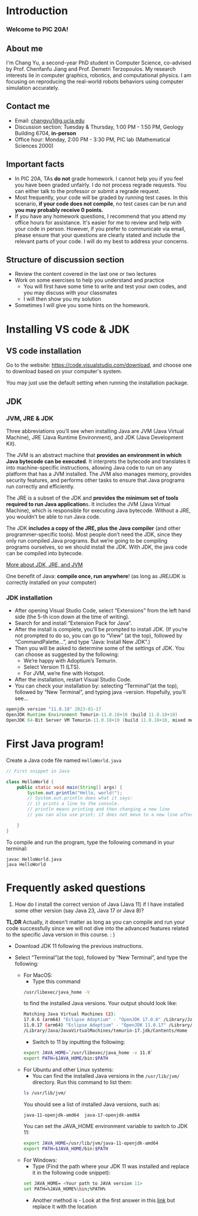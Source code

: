 # Introduction

### Welcome to PIC 20A!

## About me

I'm Chang Yu, a second-year PhD student in Computer Science, co-advised by Prof. Chenfanfu Jiang and Prof. Demetri Terzopoulos. My research interests lie in computer graphics, robotics, and computational physics. I am focusing on reproducing the real-world robots behaviors using computer simulation accurately.

## Contact me

- Email: changyu1@g.ucla.edu
- Discussion section: Tuesday & Thursday, 1:00 PM - 1:50 PM, Geology Building 6704, **in-person**
- Office hour: Monday, 2:00 PM - 3:30 PM, PIC lab (Mathematical Sciences 2000)

## Important facts

- In PIC 20A, TAs **do not** grade homework. I cannot help you if you feel you have been graded unfairly. I do not process regrade requests. You can either talk to the professor or submit a regrade request.
- Most frequently, your code will be graded by running test cases. In this scenario, **if your code does not compile**, no test cases can be run and **you may probably receive 0 points.**
- If you have any homework questions, I recommend that you attend my office hours for assistance. It's easier for me to review and help with your code in person. However, if you prefer to communicate via email, please ensure that your questions are clearly stated and include the relevant parts of your code. I will do my best to address your concerns.

## Structure of discussion section

- Review the content covered in the last one or two lectures
- Work on some exercises to help you understand and practice
    - You will first have some time to write and test your own codes, and you may discuss with your classmates
    - I will then show you my solution
- Sometimes I will give you some hints on the homework.

# Installing VS code & JDK

## VS code installation

Go to the website: https://code.visualstudio.com/download, and choose one to download based on your computer's system.

You may just use the default setting when running the installation package.

## JDK

### JVM, JRE & JDK

Three abbreviations you’ll see when installing Java are JVM (Java Virtual Machine), JRE (Java Runtime Environment), and JDK (Java Development Kit).

The JVM is an abstract machine that **provides an environment in which Java bytecode can be executed**. It interprets the bytecode and translates it into machine-specific instructions, allowing Java code to run on any platform that has a JVM installed. The JVM also manages memory, provides security features, and performs other tasks to ensure that Java programs run correctly and efficiently.

The JRE is a subset of the JDK and **provides the minimum set of tools required to run Java application**s. It includes the JVM (Java Virtual Machine), which is responsible for executing Java bytecode. Without a JRE, you wouldn’t be able to run Java code.

The JDK **includes a copy of the JRE, plus the Java compiler** (and other programmer-specific tools). Most people don’t need the JDK, since they only run compiled Java programs. But we’re going to be compiling programs ourselves, so we should install the JDK. With JDK, the java code can be compiled into bytecode.

[More about JDK, JRE, and JVM](https://www.geeksforgeeks.org/differences-jdk-jre-jvm/)

One benefit of Java: **compile once, run anywhere**! (as long as JRE/JDK is correctly installed on your computer)

### JDK installation

- After opening Visual Studio Code, select “Extensions” from the left hand side (the 5-th icon down at the time of writing).
- Search for and install “Extension Pack for Java”.
- After the install is complete, you’ll be prompted to install JDK. (If you’re not prompted to do so, you can go to “View” (at the top), followed by “CommandPalette...”, and type “Java: Install New JDK”.)
- Then you will be asked to determine some of the settings of JDK. You can choose as suggested by the following:
    - We’re happy with Adoptium’s Temurin.
    - Select Version 11 (LTS).
    - For JVM, we’re fine with Hotspot.
- After the installation, restart Visual Studio Code.
- You can check your installation by: selecting “Terminal”(at the top), followed by “New Terminal”, and typing java -version. Hopefully, you’ll see...

```Java
openjdk version "11.0.18" 2023-01-17
OpenJDK Runtime Environment Temurin-11.0.18+10 (build 11.0.18+10)
OpenJDK 64-Bit Server VM Temurin-11.0.18+10 (build 11.0.18+10, mixed mode)
```

# First Java program!

Create a Java code file named `HelloWorld.java`

```Java
// First snippet in Java

class HelloWorld {
    public static void main(String[] args) {
        System.out.println("Hello, world!");
        // System.out.println does what it says:
        // it prints a line to the console.
        // println means printing and then changing a new line
        // you can also use print; it does not move to a new line after printing

    }
}
```

To compile and run the program, type the following command in your terminal:

```shell
javac HelloWorld.java
java HelloWorld
```

# Frequently asked questions

1. How do I install the correct version of Java (Java 11) if I have installed some other version (say Java 23, Java 17 or Java 8)?

**TL;DR** Actually, it doesn't matter as long as you can compile and run your code successfully since we will not dive into the advanced features related to the specific Java version in this course. : )

- Download JDK 11 following the previous instructions.

- Select “Terminal”(at the top), followed by “New Terminal”, and type the following:
    - For MacOS:
      - Type this command
      ``` Bash
      /usr/libexec/java_home -V
      ```
      to find the installed Java versions. Your output should look like:
      ``` Bash
      Matching Java Virtual Machines (2):
      17.0.6 (arm64) "Eclipse Adoptium" - "OpenJDK 17.0.6" /Library/Java/JavaVirtualMachines/temurin-17.jdk/Contents/Home
      11.0.17 (arm64) "Eclipse Adoptium" - "OpenJDK 11.0.17" /Library/Java/JavaVirtualMachines/temurin-11.jdk/Contents/Home
      /Library/Java/JavaVirtualMachines/temurin-17.jdk/Contents/Home
      ```
      - Switch to 11 by inputting the following:
      ``` Bash
      export JAVA_HOME=`/usr/libexec/java_home -v 11.0`
      export PATH=$JAVA_HOME/bin:$PATH
      ```
    - For Ubuntu and other Linux systems:
      - You can find the installed Java versions in the `/usr/lib/jvm/` directory. Run this command to list them:
      ``` Bash
      ls /usr/lib/jvm/
      ```
      You should see a list of installed Java versions, such as:
      ``` Bash
      java-11-openjdk-amd64  java-17-openjdk-amd64
      ```
      You can set the JAVA_HOME environment variable to switch to JDK 11:
      ``` Bash
      export JAVA_HOME=/usr/lib/jvm/java-11-openjdk-amd64
      export PATH=$JAVA_HOME/bin:$PATH
      ```
    - For Windows:
      - Type (Find the path where your JDK 11 was installed and replace it in the following code snippet):
      ``` Bash
      set JAVA_HOME= <Your path to JAVA version 11>
      set PATH=%JAVA_HOME%\bin;%PATH%
      ```
      - Another method is - Look at the first answer in this [link](https://superuser.com/questions/262757/changing-current-version-of-java-within-windows) but replace it with the location 




